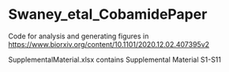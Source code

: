 # Swaney_etal_CobamidePaper
Code for analysis and generating figures in https://www.biorxiv.org/content/10.1101/2020.12.02.407395v2

SupplementalMaterial.xlsx contains Supplemental Material S1-S11
